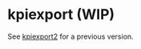 # kpiexport (WIP)

See [kpiexport2](https://github.com/sashasochka/kpiexport) for a previous version.